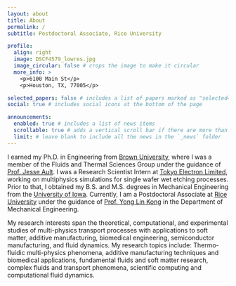 ```yaml
---
layout: about
title: About
permalink: /
subtitle: Postdoctoral Associate, Rice University

profile:
  align: right
  image: DSCF4579_lowres.jpg
  image_circular: false # crops the image to make it circular
  more_info: >
    <p>6100 Main St</p>
    <p>Houston, TX, 77005</p>

selected_papers: false # includes a list of papers marked as "selected={true}"
social: true # includes social icons at the bottom of the page

announcements:
  enabled: true # includes a list of news items
  scrollable: true # adds a vertical scroll bar if there are more than 3 news items
  limit: # leave blank to include all the news in the `_news` folder
---
```


I earned my Ph.D. in Engineering from [Brown University](http://www.brown.edu), where I was a member of the Fluids and Thermal Sciences Group under the guidance of [Prof. Jesse Ault](https://sites.brown.edu/aultlab/). I was a Research Scientist Intern at [Tokyo Electron Limited](https://www.tel.com/), working on multiphysics simulations for single wafer wet etching processes. Prior to that, I obtained my B.S. and M.S. degrees in Mechanical Engineering from the [University of Iowa](https://www.uiowa.edu). Currently, I am a Postdoctoral Associate at [Rice University](http://www.rice.edu) under the guidance of [Prof. Yong Lin Kong](https://profiles.rice.edu/faculty/yong-lin-kong) in the Department of Mechanical Engineering.

My research interests span the theoretical, computational, and experimental studies of multi-physics transport processes with applications to soft matter, additive manufacturing, biomedical engineering, semiconductor manufacturing, and fluid dynamics. My research topics include: Thermo-fluidic multi-physics phenomena, additive manufacturing techniques and biomedical applications, fundamental fluids and soft matter research, complex fluids and transport phenomena, scientific computing and computational fluid dynamics.

